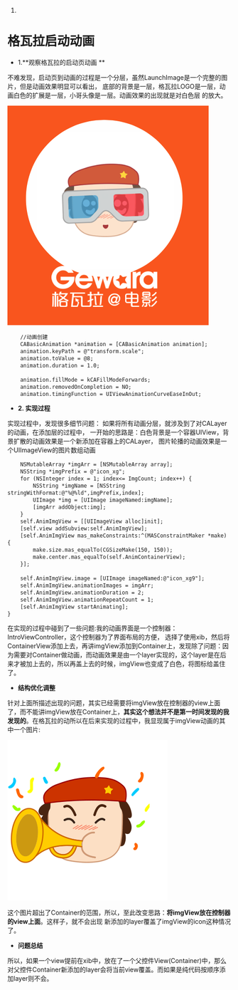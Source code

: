 1. 


# 格瓦拉启动动画

* 1.**观察格瓦拉的启动页动画 **

 不难发现，启动页到动画的过程是一个分层，虽然LaunchImage是一个完整的图片，但是动画效果明显可以看出，
 底部的背景是一层，格瓦拉LOGO是一层，动画白色的扩展是一层，小哥头像是一层。动画效果的出现就是对白色层
 的放大。

![png](Snip20160506_1.png)
``` objc
    //动画创建
    CABasicAnimation *animation = [CABasicAnimation animation];
    animation.keyPath = @"transform.scale";
    animation.toValue = @8;
    animation.duration = 1.0;
    
    animation.fillMode = kCAFillModeForwards;
    animation.removedOnCompletion = NO;
    animation.timingFunction = UIViewAnimationCurveEaseInOut;
```

* **2. 实现过程**

 实现过程中，发现很多细节问题：
 如果将所有动画分层，就涉及到了对CALayer的动画，在添加层的过程中，
 一开始的思路是：白色背景是一个容器UIView，背景扩散的动画效果是一个新添加在容器上的CALayer，
 图片轮播的动画效果是一个UIImageView的图片数组动画

```objc
    NSMutableArray *imgArr = [NSMutableArray array];
    NSString *imgPrefix = @"icon_xg";
    for (NSInteger index = 1; index<= ImgCount; index++) {
        NSString *imgName = [NSString stringWithFormat:@"%@%ld",imgPrefix,index];
        UIImage *img = [UIImage imageNamed:imgName];
        [imgArr addObject:img];
    }
    self.AnimImgView = [[UIImageView alloc]init];
    [self.view addSubview:self.AnimImgView];
    [self.AnimImgView mas_makeConstraints:^(MASConstraintMaker *make) {
        make.size.mas_equalTo(CGSizeMake(150, 150));
        make.center.mas_equalTo(self.AnimContainerView);
    }];
    
    self.AnimImgView.image = [UIImage imageNamed:@"icon_xg9"];
    self.AnimImgView.animationImages = imgArr;
    self.AnimImgView.animationDuration = 2;
    self.AnimImgView.animationRepeatCount = 1;
    [self.AnimImgView startAnimating];
}
```
  在实现的过程中碰到了一些问题:我的动画界面是一个控制器：IntroViewController，这个控制器为了界面布局的方便，
选择了使用xib，然后将ContainerView添加上去，再讲imgView添加到Container上，发现除了问题：因为需要对Container做动画，而动画效果是由一个layer实现的，这个layer是在后来才被加上去的，所以再盖上去的时候，imgView也变成了白色，将图标给盖住了。

* **结构优化调整**

 针对上面所描述出现的问题，其实已经需要将imgView放在控制器的view上面了，而不能讲imgView放在Container上，**其实这个想法并不是第一时间发现的我发现的**。在格瓦拉的动所以在后来实现的过程中，我显现属于imgView动画的其中一个图片:
 
![](icon_xg4_180x180_@2x.png)

  这个图片超出了Container的范围，所以，至此改变思路：**将imgView放在控制器的view上面**。这样子，就不会出现
新添加的layer覆盖了imgView的icon这种情况了。

* **问题总结**

 所以，如果一个view提前在xib中，放在了一个父控件View(Container)中，那么对父控件Container新添加的layer会将当前view覆盖。而如果是纯代码按顺序添加layer则不会。












